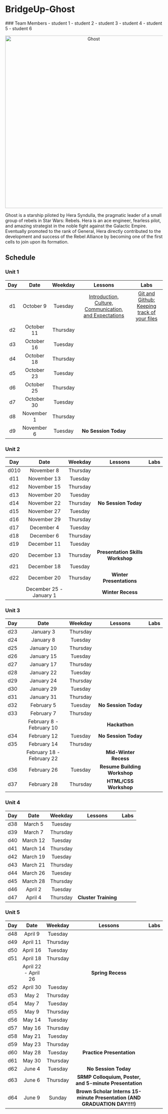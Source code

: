 # BridgeUp-Ghost

<div style="display:inline">
  <div>
  ### Team Members
  <!-- Add your name below this line -->
  - student 1
  - student 2
  - student 3
  - student 4
  - student 5
  - student 6
  <!-- names above this line -->
  </div>
  <p align="center">
    <img  src="http://www.jedinews.co.uk/wp-content/uploads/2018/01/forces-of-destiny-comic-hera.jpg" width="550px" alt="Ghost">
  </p>
</div>

Ghost is a starship piloted by Hera Syndulla, the pragmatic leader of a small group of rebels in Star Wars: Rebels. Hera is an ace engineer, fearless pilot, and amazing strategist in the noble fight against the Galactic Empire. Eventually promoted to the rank of General, Hera directly contributed to the development and success of the Rebel Alliance by becoming one of the first cells to join upon its formation.


## Schedule

### Unit 1
  | Day | Date        | Weekday | Lessons     | Labs        |
  |:---:|:-----------:|:-------:|:-----------:|:-----------:|
  | d1  |October 9 |Tuesday | [Introduction, Culture, Communication, and Expectations](units/unit_1/d01/lessons/Intro.md)| [Git and Github: Keeping track of your files](units/unit_1/d01/labs/Github.md)|
  | d2  |October 11 |Thursday | [](units/unit_1/d02/lessons)| [](units/unit_1/d02/labs)|
  | d3  |October 16 |Tuesday | [](units/unit_1/d03/lessons)| [](units/unit_1/d03/labs)|
  | d4  |October 18 |Thursday | [](units/unit_1/d04/lessons)| [](units/unit_1/d04/labs)|
  | d5  |October 23 |Tuesday | [](units/unit_1/d05/lessons)| [](units/unit_1/d05/labs)|
  | d6  |October 25 |Thursday | [](units/unit_1/d06/lessons)| [](units/unit_1/d06/labs)|
  | d7  |October 30 |Tuesday | [](units/unit_1/d07/lessons)| [](units/unit_1/d07/labs)|
  | d8  |November 1 |Thursday | [](units/unit_1/d08/lessons)| [](units/unit_1/d08/labs)|
  | d9  |November 6 |Tuesday | **No Session Today** |

### Unit 2
  | Day | Date        | Weekday | Lessons     | Labs        |
  |:---:|:-----------:|:-------:|:-----------:|:-----------:|
  | d010 |November 8 |Thursday | [](units/unit_2/d10/lessons)| [](units/unit_2/d10/labs)|
  | d11 |November 13 |Tuesday | [](units/unit_2/d11/lessons)| [](units/unit_2/d11/labs)|
  | d12 |November 15 |Thursday | [](units/unit_2/d12/lessons)| [](units/unit_2/d12/labs)|
  | d13 |November 20 |Tuesday | [](units/unit_2/d13/lessons)| [](units/unit_2/d13/labs)|
  | d14 |November 22 |Thursday | **No Session Today** |
  | d15 |November 27 |Tuesday | [](units/unit_2/d15/lessons)| [](units/unit_2/d15/labs)|
  | d16 |November 29 |Thursday | [](units/unit_2/d16/lessons)| [](units/unit_2/d16/labs)|
  | d17 |December 4 |Tuesday | [](units/unit_2/d17/lessons)| [](units/unit_2/d17/labs)|
  | d18 |December 6 |Thursday | [](units/unit_2/d18/lessons)| [](units/unit_2/d18/labs)|
  | d19 |December 11 |Tuesday | [](units/unit_2/d19/lessons)| [](units/unit_2/d19/labs)|
  | d20 |December 13 |Thursday | **Presentation Skills Workshop** |
  | d21 |December 18 |Tuesday | [](units/unit_2/d21/lessons)| [](units/unit_2/d21/labs)|
  | d22 |December 20 |Thursday | **Winter Presentations** |
  |  |December 25 - January 1 | | **Winter Recess** |

### Unit 3
  | Day | Date        | Weekday | Lessons     | Labs        |
  |:---:|:-----------:|:-------:|:-----------:|:-----------:|
  | d23  |January 3 |Thursday | [](units/unit_3/d23/lessons)| [](units/unit_3/d23/labs)|
  | d24  |January 8 |Tuesday | [](units/unit_3/d24/lessons)| [](units/unit_3/d24/labs)|
  | d25  |January 10 |Thursday | [](units/unit_3/d25/lessons)| [](units/unit_3/d25/labs)|
  | d26  |January 15 |Tuesday | [](units/unit_3/d26/lessons)| [](units/unit_3/d26/labs)|
  | d27  |January 17 |Thursday | [](units/unit_3/d27/lessons)| [](units/unit_3/d27/labs)|
  | d28  |January 22 |Tuesday | [](units/unit_3/d28/lessons)| [](units/unit_3/d28/labs)|
  | d29  |January 24 |Thursday | [](units/unit_3/d29/lessons)| [](units/unit_3/d29/labs)|
  | d30  |January 29 |Tuesday | [](units/unit_3/d30/lessons)| [](units/unit_3/d30/labs)|
  | d31 |January 31 |Thursday | [](units/unit_3/d31/lessons)| [](units/unit_3/d31/labs)|
  | d32 |February 5 |Tuesday | **No Session Today** |
  | d33 |February 7 |Thursday | [](units/unit_3/d33/lessons)| [](units/unit_3/d33/labs)|
  |  |February 8 - February 10 | | **Hackathon** |
  | d34 |February 12 |Tuesday | **No Session Today** |
  | d35 |February 14 |Thursday | [](units/unit_3/d35/lessons)| [](units/unit_3/d35/labs)|
  |  |February 18 - February 22 | | **Mid-Winter Recess** |
  | d36 |February 26 |Tuesday | **Resume Building Workshop** |
  | d37 |February 28 |Thursday | **HTML/CSS Workshop** |

### Unit 4
  | Day | Date        | Weekday | Lessons     | Labs        |
  |:---:|:-----------:|:-------:|:-----------:|:-----------:|
  | d38 |March 5 |Tuesday | [](units/unit_4/d38/lessons)| [](units/unit_4/d38/labs)|
  | d39 |March 7 |Thursday | [](units/unit_4/d39/lessons)| [](units/unit_4/d39/labs)|
  | d40 |March 12 |Tuesday | [](units/unit_4/d40/lessons)| [](units/unit_4/d40/labs)|
  | d41 |March 14 |Thursday | [](units/unit_4/d41/lessons)| [](units/unit_4/d41/labs)|
  | d42 |March 19 |Tuesday | [](units/unit_4/d42/lessons)| [](units/unit_4/d42/labs)|
  | d43 |March 21 |Thursday | [](units/unit_4/d43/lessons)| [](units/unit_4/d43/labs)|
  | d44 |March 26 |Tuesday | [](units/unit_4/d44/lessons)| [](units/unit_4/d44/labs)|
  | d45 |March 28 |Thursday | [](units/unit_4/d45/lessons)| [](units/unit_4/d45/labs)|
  | d46 |April 2 |Tuesday | [](units/unit_4/d46/lessons)| [](units/unit_4/d46/labs)|
  | d47 |April 4 |Thursday | **Cluster Training** |

### Unit 5
  | Day | Date        | Weekday | Lessons     | Labs        |
  |:---:|:-----------:|:-------:|:-----------:|:-----------:|
  | d48 |April 9 |Tuesday | [](units/unit_5/d48/lessons)| [](units/unit_5/d48/labs)|
  | d49 |April 11 |Thursday | [](units/unit_5/d49/lessons)| [](units/unit_5/d49/labs)|
  | d50 |April 16 |Tuesday | [](units/unit_5/d50/lessons)| [](units/unit_5/d50/labs)|
  | d51 |April 18 |Thursday | [](units/unit_5/d51/lessons)| [](units/unit_5/d51/labs)|
  |  |April 22 - April 26| | **Spring Recess** |
  | d52 |April 30 |Tuesday | [](units/unit_5/d52/lessons)| [](units/unit_5/d52/labs)|
  | d53 |May 2 |Thursday | [](units/unit_5/d53/lessons)| [](units/unit_5/d53/labs)|
  | d54 |May 7 |Tuesday | [](units/unit_5/d54/lessons)| [](units/unit_5/d54/labs)|
  | d55 |May 9 |Thursday | [](units/unit_5/d55/lessons)| [](units/unit_5/d55/labs)|
  | d56 |May 14 |Tuesday | [](units/unit_5/d56/lessons)| [](units/unit_5/d56/labs)|
  | d57 |May 16 |Thursday | [](units/unit_5/d57/lessons)| [](units/unit_5/d57/labs)|
  | d58 |May 21 |Tuesday | [](units/unit_5/d58/lessons)| [](units/unit_5/d58/labs)|
  | d59 |May 23 |Thursday | [](units/unit_5/d59/lessons)| [](units/unit_5/d59/labs)|
  | d60 |May 28 |Tuesday | **Practice Presentation** |
  | d61 |May 30 |Thursday | [](units/unit_5/d61/lessons)| [](units/unit_5/d61/labs)|
  | d62 |June 4 |Tuesday | **No Session Today** |
  | d63 |June 6 |Thursday | **SRMP Colloquium, Poster, and 5-minute Presentation** |
  | d64 |June 9 |Sunday | **Brown Scholar Interns 15-minute Presentation (AND GRADUATION DAY!!!!)** |
